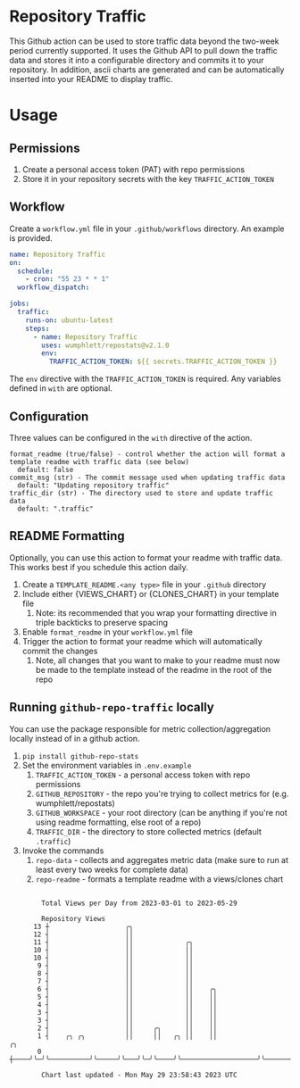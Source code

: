 # Repository Traffic

This Github action can be used to store traffic data beyond the two-week period currently supported.
It uses the Github API to pull down the traffic data and stores it into a configurable directory and commits it to your 
repository. In addition, ascii charts are generated and can be automatically inserted into your README to display traffic.

# Usage
## Permissions
1. Create a personal access token (PAT) with repo permissions
2. Store it in your repository secrets with the key `TRAFFIC_ACTION_TOKEN`

## Workflow
Create a `workflow.yml` file in your `.github/workflows` directory. An example is provided.

```yaml
name: Repository Traffic
on:
  schedule:
    - cron: "55 23 * * 1"
  workflow_dispatch:

jobs:
  traffic:
    runs-on: ubuntu-latest
    steps:
      - name: Repository Traffic
        uses: wumphlett/repostats@v2.1.0
        env:
          TRAFFIC_ACTION_TOKEN: ${{ secrets.TRAFFIC_ACTION_TOKEN }}
```
The `env` directive with the `TRAFFIC_ACTION_TOKEN` is required. Any variables defined in `with` are optional.

## Configuration
Three values can be configured in the `with` directive of the action.
```
format_readme (true/false) - control whether the action will format a template readme with traffic data (see below)
  default: false
commit_msg (str) - The commit message used when updating traffic data
  default: "Updating repository traffic"
traffic_dir (str) - The directory used to store and update traffic data
  default: ".traffic"
```

## README Formatting
Optionally, you can use this action to format your readme with traffic data. This works best if you schedule this action
daily.

1. Create a `TEMPLATE_README.<any type>` file in your `.github` directory
2. Include either {VIEWS_CHART} or {CLONES_CHART} in your template file
   1. Note: its recommended that you wrap your formatting directive in triple backticks to preserve spacing
3. Enable `format_readme` in your `workflow.yml` file
4. Trigger the action to format your readme which will automatically commit the changes
   1. Note, all changes that you want to make to your readme must now be made to the template instead of the readme in the root of the repo

## Running `github-repo-traffic` locally
You can use the package responsible for metric collection/aggregation locally instead of in a github action.

1. `pip install github-repo-stats`
2. Set the environment variables in `.env.example`
   1. `TRAFFIC_ACTION_TOKEN` - a personal access token with repo permissions
   2. `GITHUB_REPOSITORY` - the repo you're trying to collect metrics for (e.g. wumphlett/repostats)
   3. `GITHUB_WORKSPACE` - your root directory (can be anything if you're not using readme formatting, else root of a repo)
   4. `TRAFFIC_DIR` - the directory to store collected metrics (default `.traffic`)
3. Invoke the commands
   1. `repo-data` - collects and aggregates metric data (make sure to run at least every two weeks for complete data)
   2. `repo-readme` - formats a template readme with a views/clones chart

```

        Total Views per Day from 2023-03-01 to 2023-05-29

        Repository Views
      13 ┼                   ╭╮
      12 ┤                   ││
      11 ┤                   ││             ╭╮
      10 ┤                   ││             ││
      10 ┤                   ││             ││
       9 ┤                   ││             ││
       8 ┤                   ││             ││
       7 ┤                   ││             ││
       6 ┤                   ││             ││    ╭╮
       5 ┤                   ││             ││    ││
       4 ┤                   ││             ││    ││
       3 ┤                   ││             ││    ││
       3 ┤                   ││             ││    ││
       2 ┤                   ││     ╭╮      ││    ││
       1 ┤    ╭╮ ╭╮          ││     ││   ╭╮ ││    ││                   ╭╮
       0 ┼────╯╰─╯╰──────────╯╰─────╯╰───╯╰─╯╰────╯╰───────────────────╯╰──────────────────────────

        Chart last updated - Mon May 29 23:58:43 2023 UTC
        
```
